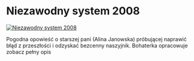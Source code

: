 Niezawodny system 2008 
=============
[![Niezawodny system 2008 ](http://vidos.pl/images/player.gif)](http://vidos.pl/niezawodny-system-2008)

 Pogodna opowieść o starszej pani (Alina Janowska) próbującej naprawić błąd z przeszłości i odzyskać bezcenny naszyjnik. Bohaterka opracowuje zobacz pełny opis
